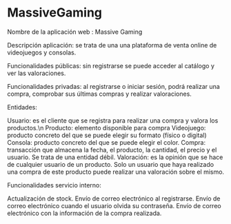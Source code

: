 # MassiveGaming

Nombre de la aplicación web : Massive Gaming

Descripción aplicación: se trata de una una plataforma de venta online de videojuegos y consolas.

Funcionalidades públicas: sin registrarse se puede acceder al catálogo y ver las valoraciones.

Funcionalidades privadas: al registrarse o iniciar sesión, podrá realizar una compra, comprobar sus últimas compras y realizar valoraciones.

Entidades:

Usuario: es el cliente que se registra para realizar una compra y valora los productos.\n
Producto: elemento disponible para compra
Videojuego: producto concreto del que se puede elegir su formato (físico o digital)
Consola: producto concreto del que se puede elegir el color.
Compra: transacción que almacena la fecha, el producto, la cantidad, el precio y el usuario. Se trata de una entidad débil.
Valoración: es la opinión que se hace de cualquier usuario de un producto. Solo un usuario que haya realizado una compra de este producto puede realizar una valoración sobre el mismo.

Funcionalidades servicio interno:

Actualización de stock.
Envío de correo electrónico al registrarse.
Envío de correo electrónico cuando el usuario olvida su contraseña.
Envío de correo electrónico con la información de la compra realizada.
